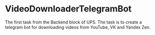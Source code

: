 # VideoDownloaderTelegramBot
The first task from the Backend block of UPS. The task is to create a telegram bot for downloading videos from YouTube, VK and Yandex Zen.
